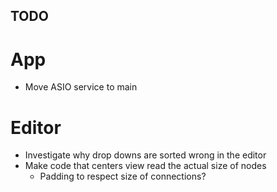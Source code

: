 ## TODO
# App
 - Move ASIO service to main
# Editor
- Investigate why drop downs are sorted wrong in the editor
- Make code that centers view read the actual size of nodes
    - Padding to respect size of connections?